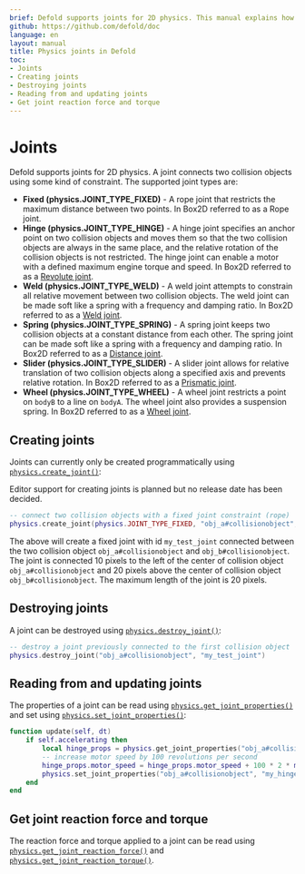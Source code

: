 ```yaml
---
brief: Defold supports joints for 2D physics. This manual explains how to create and work with joints.
github: https://github.com/defold/doc
language: en
layout: manual
title: Physics joints in Defold
toc:
- Joints
- Creating joints
- Destroying joints
- Reading from and updating joints
- Get joint reaction force and torque
---
```


# Joints

Defold supports joints for 2D physics. A joint connects two collision objects using some kind of constraint. The supported joint types are:

* **Fixed (physics.JOINT_TYPE_FIXED)** - A rope joint that restricts the maximum distance between two points. In Box2D referred to as a Rope joint.
* **Hinge (physics.JOINT_TYPE_HINGE)** - A hinge joint specifies an anchor point on two collision objects and moves them so that the two collision objects are always in the same place, and the relative rotation of the collision objects is not restricted. The hinge joint can enable a motor with a defined maximum engine torque and speed. In Box2D referred to as a [Revolute joint](https://box2d.org/documentation/group__revolute__joint.html#details).
* **Weld (physics.JOINT_TYPE_WELD)** - A weld joint attempts to constrain all relative movement between two collision objects. The weld joint can be made soft like a spring with a frequency and damping ratio. In Box2D referred to as a [Weld joint](https://box2d.org/documentation/group__weld__joint.html#details).
* **Spring (physics.JOINT_TYPE_SPRING)** - A spring joint keeps two collision objects at a constant distance from each other. The spring joint can be made soft like a spring with a frequency and damping ratio. In Box2D referred to as a [Distance joint](https://box2d.org/documentation/group__distance__joint.html#details).
* **Slider (physics.JOINT_TYPE_SLIDER)** - A slider joint allows for relative translation of two collision objects along a specified axis and prevents relative rotation. In Box2D referred to as a [Prismatic joint](https://box2d.org/documentation/group__prismatic__joint.html#details).
* **Wheel (physics.JOINT_TYPE_WHEEL)** - A wheel joint restricts a point on `bodyB` to a line on `bodyA`. The wheel joint also provides a suspension spring. In Box2D referred to as a  [Wheel joint](https://box2d.org/documentation/group__wheel__joint.html#details).

## Creating joints

Joints can currently only be created programmatically using [`physics.create_joint()`](/ref/physics/#physics.create_joint:joint_type-collisionobject_a-joint_id-position_a-collisionobject_b-position_b-[properties]):
<div class='sidenote' markdown='1'>
Editor support for creating joints is planned but no release date has been decided.
</div>

```lua
-- connect two collision objects with a fixed joint constraint (rope)
physics.create_joint(physics.JOINT_TYPE_FIXED, "obj_a#collisionobject", "my_test_joint", vmath.vector3(10, 0, 0), "obj_b#collisionobject", vmath.vector3(0, 20, 0), { max_length = 20 })
```

The above will create a fixed joint with id `my_test_joint` connected between the two collision object `obj_a#collisionobject` and `obj_b#collisionobject`. The joint is connected 10 pixels to the left of the center of collision object `obj_a#collisionobject` and 20 pixels above the center of collision object `obj_b#collisionobject`. The maximum length of the joint is 20 pixels.

## Destroying joints

A joint can be destroyed using [`physics.destroy_joint()`](/ref/physics/#physics.destroy_joint:collisionobject-joint_id):

```lua
-- destroy a joint previously connected to the first collision object
physics.destroy_joint("obj_a#collisionobject", "my_test_joint")
```

## Reading from and updating joints

The properties of a joint can be read using [`physics.get_joint_properties()`](/ref/physics/#physics.get_joint_properties:collisionobject-joint_id) and set using [`physics.set_joint_properties()`](/ref/physics/#physics.set_joint_properties:collisionobject-joint_id-properties):

```lua
function update(self, dt)
    if self.accelerating then
        local hinge_props = physics.get_joint_properties("obj_a#collisionobject", "my_hinge")
        -- increase motor speed by 100 revolutions per second
        hinge_props.motor_speed = hinge_props.motor_speed + 100 * 2 * math.pi * dt
        physics.set_joint_properties("obj_a#collisionobject", "my_hinge", hinge_props)
    end
end
```

## Get joint reaction force and torque

The reaction force and torque applied to a joint can be read using [`physics.get_joint_reaction_force()`](/ref/physics/#physics.get_joint_reaction_force:collisionobject-joint_id) and [`physics.get_joint_reaction_torque()`](/ref/physics/#physics.get_joint_reaction_torque:collisionobject-joint_id).